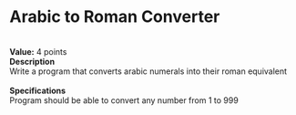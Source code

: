 <h1>Arabic to Roman Converter</h1>
<br>
<b>Value:</b> 4 points
<br>
<b>Description</b><Br>
Write a program that converts arabic numerals into their roman equivalent
<br><br>
<b>Specifications</b>
<br>
Program should be able to convert any number from 1 to 999
